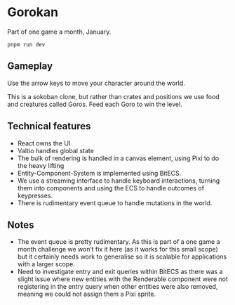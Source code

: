 # Gorokan

Part of one game a month, January.

```
pnpm run dev
```

## Gameplay

Use the arrow keys to move your character around the world.

This is a sokoban clone, but rather than crates and positions we use food and creatures called Goros. Feed each Goro to win the level.

## Technical features

- React owns the UI
- Valtio handles global state
- The bulk of rendering is handled in a canvas element, using Pixi to do the heavy lifting
- Entity-Component-System is implemented using BitECS.
- We use a streaming interface to handle keyboard interactions, turning them into components and using the ECS to handle outcomes of keypresses.
- There is rudimentary event queue to handle mutations in the world.

## Notes

- The event queue is pretty rudimentary. As this is part of a one game a month challenge we won’t fix it here (as it works for this small scope) but it certainly needs work to generalise so it is scalable for applications with a larger scope.
- Need to investigate entry and exit queries within BitECS as there was a slight issue where new entities with the Renderable component were not registering in the entry query when other entities were also removed, meaning we could not assign them a Pixi sprite.
